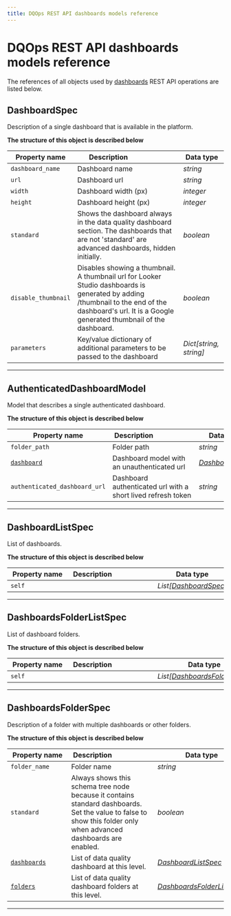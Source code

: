 ```yaml
---
title: DQOps REST API dashboards models reference
---
```

# DQOps REST API dashboards models reference
The references of all objects used by [dashboards](../operations/dashboards.md) REST API operations are listed below.


## DashboardSpec
Description of a single dashboard that is available in the platform.


**The structure of this object is described below**


|&nbsp;Property&nbsp;name&nbsp;|&nbsp;Description&nbsp;&nbsp;&nbsp;&nbsp;&nbsp;&nbsp;&nbsp;&nbsp;&nbsp;&nbsp;&nbsp;&nbsp;&nbsp;&nbsp;&nbsp;&nbsp;&nbsp;&nbsp;&nbsp;&nbsp;&nbsp;|&nbsp;Data&nbsp;type&nbsp;|
|---------------|---------------------------------|-----------|
|<span class="no-wrap-code">`dashboard_name`</span>|Dashboard name|*string*|
|<span class="no-wrap-code">`url`</span>|Dashboard url|*string*|
|<span class="no-wrap-code">`width`</span>|Dashboard width (px)|*integer*|
|<span class="no-wrap-code">`height`</span>|Dashboard height (px)|*integer*|
|<span class="no-wrap-code">`standard`</span>|Shows the dashboard always in the data quality dashboard section. The dashboards that are not 'standard' are advanced dashboards, hidden initially.|*boolean*|
|<span class="no-wrap-code">`disable_thumbnail`</span>|Disables showing a thumbnail. A thumbnail url for Looker Studio dashboards is generated by adding /thumbnail to the end of the dashboard's url. It is a Google generated thumbnail of the dashboard.|*boolean*|
|<span class="no-wrap-code">`parameters`</span>|Key/value dictionary of additional parameters to be passed to the dashboard|*Dict[string, string]*|


___

## AuthenticatedDashboardModel
Model that describes a single authenticated dashboard.


**The structure of this object is described below**


|&nbsp;Property&nbsp;name&nbsp;|&nbsp;Description&nbsp;&nbsp;&nbsp;&nbsp;&nbsp;&nbsp;&nbsp;&nbsp;&nbsp;&nbsp;&nbsp;&nbsp;&nbsp;&nbsp;&nbsp;&nbsp;&nbsp;&nbsp;&nbsp;&nbsp;&nbsp;|&nbsp;Data&nbsp;type&nbsp;|
|---------------|---------------------------------|-----------|
|<span class="no-wrap-code">`folder_path`</span>|Folder path|*string*|
|<span class="no-wrap-code">[`dashboard`](#dashboardspec)</span>|Dashboard model with an unauthenticated url|*[DashboardSpec](#dashboardspec)*|
|<span class="no-wrap-code">`authenticated_dashboard_url`</span>|Dashboard authenticated url with a short lived refresh token|*string*|


___

## DashboardListSpec
List of dashboards.


**The structure of this object is described below**


|&nbsp;Property&nbsp;name&nbsp;|&nbsp;Description&nbsp;&nbsp;&nbsp;&nbsp;&nbsp;&nbsp;&nbsp;&nbsp;&nbsp;&nbsp;&nbsp;&nbsp;&nbsp;&nbsp;&nbsp;&nbsp;&nbsp;&nbsp;&nbsp;&nbsp;&nbsp;|&nbsp;Data&nbsp;type&nbsp;|
|---------------|---------------------------------|-----------|
|<span class="no-wrap-code">`self`</span>||*List[[DashboardSpec](./dashboards.md#dashboardspec)]*|


___

## DashboardsFolderListSpec
List of dashboard folders.


**The structure of this object is described below**


|&nbsp;Property&nbsp;name&nbsp;|&nbsp;Description&nbsp;&nbsp;&nbsp;&nbsp;&nbsp;&nbsp;&nbsp;&nbsp;&nbsp;&nbsp;&nbsp;&nbsp;&nbsp;&nbsp;&nbsp;&nbsp;&nbsp;&nbsp;&nbsp;&nbsp;&nbsp;|&nbsp;Data&nbsp;type&nbsp;|
|---------------|---------------------------------|-----------|
|<span class="no-wrap-code">`self`</span>||*List[[DashboardsFolderSpec](./dashboards.md#dashboardsfolderspec)]*|


___

## DashboardsFolderSpec
Description of a folder with multiple dashboards or other folders.


**The structure of this object is described below**


|&nbsp;Property&nbsp;name&nbsp;|&nbsp;Description&nbsp;&nbsp;&nbsp;&nbsp;&nbsp;&nbsp;&nbsp;&nbsp;&nbsp;&nbsp;&nbsp;&nbsp;&nbsp;&nbsp;&nbsp;&nbsp;&nbsp;&nbsp;&nbsp;&nbsp;&nbsp;|&nbsp;Data&nbsp;type&nbsp;|
|---------------|---------------------------------|-----------|
|<span class="no-wrap-code">`folder_name`</span>|Folder name|*string*|
|<span class="no-wrap-code">`standard`</span>|Always shows this schema tree node because it contains standard dashboards. Set the value to false to show this folder only when advanced dashboards are enabled.|*boolean*|
|<span class="no-wrap-code">[`dashboards`](#dashboardlistspec)</span>|List of data quality dashboard at this level.|*[DashboardListSpec](#dashboardlistspec)*|
|<span class="no-wrap-code">[`folders`](#dashboardsfolderlistspec)</span>|List of data quality dashboard folders at this level.|*[DashboardsFolderListSpec](#dashboardsfolderlistspec)*|


___

